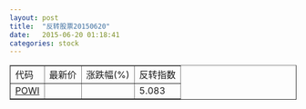 ```yaml
---
layout: post
title:  "反转股票20150620"
date:   2015-06-20 01:18:41
categories: stock
---
```


<script type="text/javascript">
var stockList = []
stockList.push('gb_powi');
</script>

<table border="1">
 <tr>
 <td>代码</td>
  <td>最新价</td>
  <td>涨跌幅(%)</td>
 <td>反转指数</td>
</tr>
  <tr id="powi"><td><a href="http://stock.finance.sina.com.cn/usstock/quotes/POWI.html" target="_blank">POWI</a></td><td></td><td></td><td>5.083</td></tr>
</table>
